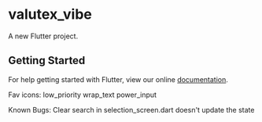 # valutex_vibe

A new Flutter project.

## Getting Started

For help getting started with Flutter, view our online
[documentation](https://flutter.io/).

Fav icons:
    low_priority
    wrap_text
    power_input
    
Known Bugs: 
Clear search in selection_screen.dart doesn't update the state
